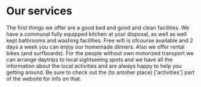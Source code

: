# Our services

The first things we offer are a good bed and good and clean facilities. We have a communal fully equipped kitchen at your disposal, as well as well kept bathrooms and washing facilities. Free wifi is ofcourse available and 2 days a week you can enjoy our homemade dinners.
Also we offer rental bikes (and surfboards). 
For the people without own motorized transport we can arrange daytrips to local sightseeing spots and we have all the information about the local activities and are always happy to help you getting around. 
Be sure to check out the (to antoher place) ['activities'] part of the website for info on that.
